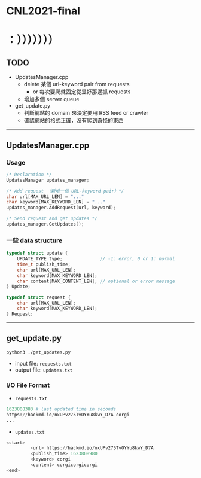 # CNL2021-final
# ：）））））））
## TODO
- UpdatesManager.cpp
    - delete 某個 url-keyword pair from requests
        - or 每次要爬就固定從昱妤那邊抓 requests
    - 增加多個 server queue
- get_update.py
    - 判斷網站的 domain 來決定要用 RSS feed or crawler
    - 確認網站的格式正確，沒有爬到奇怪的東西

---
## UpdatesManager.cpp
### Usage
```cpp
/* Declaration */
UpdatesManager updates_manager;

/* Add request （新增一個 URL-keyword pair）*/
char url[MAX_URL_LEN] = "..."
char keyword[MAX_KEYWORD_LEN] = "..."
updates_manager.AddRequest(url, keyword);

/* Send request and get updates */
updates_manager.GetUpdates();
```


### 一些 data structure
```cpp
typedef struct update {
    UPDATE_TYPE type;              // -1: error, 0 or 1: normal
    time_t publish_time;
    char url[MAX_URL_LEN];
    char keyword[MAX_KEYWORD_LEN];
    char content[MAX_CONTENT_LEN]; // optional or error message
} Update;

typedef struct request {
    char url[MAX_URL_LEN];
    char keyword[MAX_KEYWORD_LEN];
} Request;

```
----
## get_update.py
```
python3 ./get_updates.py
```
- input file: `requests.txt`
- output file: `updates.txt`

### I/O File Format
- `requests.txt`
```python
1623808383 # last updated time in seconds
https://hackmd.io/nxUPv275TvOYYu8kwY_D7A corgi
...
```

- `updates.txt`
```python
<start>
         <url> https://hackmd.io/nxUPv275TvOYYu8kwY_D7A
         <publish_time> 1623808980
         <keyword> corgi
         <content> corgicorgicorgi
<end>
```


